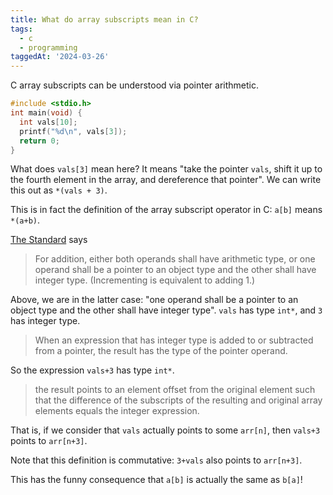 ```yaml
---
title: What do array subscripts mean in C?
tags:
  - c
  - programming
taggedAt: '2024-03-26'
---
```


C array subscripts can be understood via pointer arithmetic.

```c
#include <stdio.h>
int main(void) {
  int vals[10];
  printf("%d\n", vals[3]);
  return 0;
}
```

What does `vals[3]` mean here? It means "take the pointer `vals`, shift it up to the fourth element in the array, and dereference that pointer". We can write this out as `*(vals + 3)`.

This is in fact the definition of the array subscript operator in C: `a[b]` means `*(a+b)`.

[The Standard](http://www.open-std.org/jtc1/sc22/wg14/www/docs/n1256.pdf) says

> For addition, either both operands shall have arithmetic type, or one operand shall be a
> pointer to an object type and the other shall have integer type. (Incrementing is
> equivalent to adding 1.)

Above, we are in the latter case: "one operand shall be a pointer to an object type and the other shall have integer type". `vals` has type `int*`, and `3` has integer type.

> When an expression that has integer type is added to or subtracted from a pointer, the
> result has the type of the pointer operand.

So the expression `vals+3` has type `int*`.

> the result points to an element offset from the original element such that the difference of the subscripts of the resulting and original array elements equals the integer expression.

That is, if we consider that `vals` actually points to some `arr[n]`, then `vals+3` points to `arr[n+3]`.

Note that this definition is commutative: `3+vals` also points to `arr[n+3]`.

This has the funny consequence that `a[b]` is actually the same as `b[a]`!
